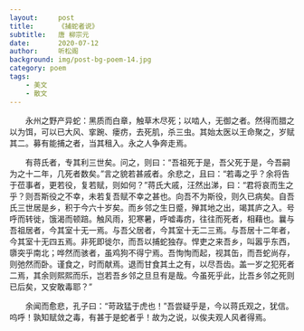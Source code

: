 ```yaml
---
layout:     post
title:      《捕蛇者说》
subtitle:   唐 柳宗元
date:       2020-07-12
author:     听松阁
background: img/post-bg-poem-14.jpg
category: poem
tags:
    - 美文
    - 散文
---
```


　　永州之野产异蛇：黑质而白章，触草木尽死；以啮人，无御之者。然得而腊之以为饵，可以已大风、挛踠、瘘疠，去死肌，杀三虫。其始太医以王命聚之，岁赋其二。募有能捕之者，当其租入。永之人争奔走焉。


　　有蒋氏者，专其利三世矣。问之，则曰：“吾祖死于是，吾父死于是，今吾嗣为之十二年，几死者数矣。”言之貌若甚戚者。余悲之，且曰：“若毒之乎？余将告于莅事者，更若役，复若赋，则如何？”蒋氏大戚，汪然出涕，曰：“君将哀而生之乎？则吾斯役之不幸，未若复吾赋不幸之甚也。向吾不为斯役，则久已病矣。自吾氏三世居是乡，积于今六十岁矣。而乡邻之生日蹙，殚其地之出，竭其庐之入。号呼而转徙，饿渴而顿踣。触风雨，犯寒暑，呼嘘毒疠，往往而死者，相藉也。曩与吾祖居者，今其室十无一焉。与吾父居者，今其室十无二三焉。与吾居十二年者，今其室十无四五焉。非死即徙尔，而吾以捕蛇独存。悍吏之来吾乡，叫嚣乎东西，隳突乎南北；哗然而骇者，虽鸡狗不得宁焉。吾恂恂而起，视其缶，而吾蛇尚存，则弛然而卧。谨食之，时而献焉。退而甘食其土之有，以尽吾齿。盖一岁之犯死者二焉，其余则熙熙而乐，岂若吾乡邻之旦旦有是哉。今虽死乎此，比吾乡邻之死则已后矣，又安敢毒耶？”


　　余闻而愈悲，孔子曰：“苛政猛于虎也！”吾尝疑乎是，今以蒋氏观之，犹信。呜呼！孰知赋敛之毒，有甚于是蛇者乎！故为之说，以俟夫观人风者得焉。
